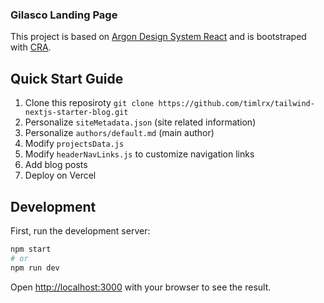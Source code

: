 ### Gilasco Landing Page

This project is based on [Argon Design System React](https://www.creative-tim.com/product/argon-design-system-react) and is bootstraped with [CRA](https://create-react-app.dev/).

## Quick Start Guide

1. Clone this reposiroty `git clone https://github.com/timlrx/tailwind-nextjs-starter-blog.git`
2. Personalize `siteMetadata.json` (site related information)
3. Personalize `authors/default.md` (main author)
4. Modify `projectsData.js`
5. Modify `headerNavLinks.js` to customize navigation links
6. Add blog posts
7. Deploy on Vercel

## Development

First, run the development server:

```bash
npm start
# or
npm run dev
```

Open [http://localhost:3000](http://localhost:3000) with your browser to see the result.
